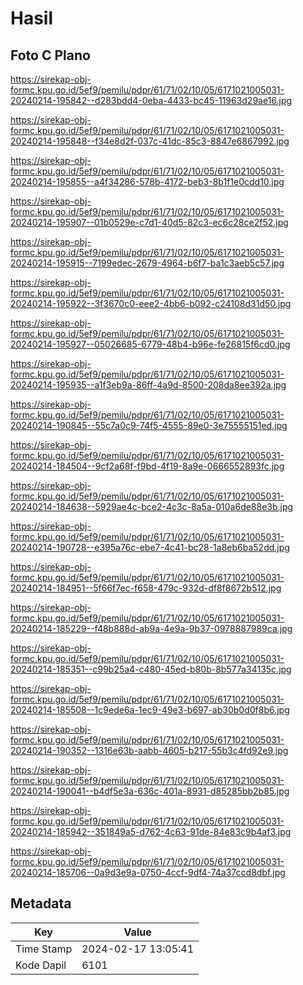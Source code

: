 # Hasil

## Foto C Plano

https://sirekap-obj-formc.kpu.go.id/5ef9/pemilu/pdpr/61/71/02/10/05/6171021005031-20240214-195842--d283bdd4-0eba-4433-bc45-11963d29ae16.jpg

https://sirekap-obj-formc.kpu.go.id/5ef9/pemilu/pdpr/61/71/02/10/05/6171021005031-20240214-195848--f34e8d2f-037c-41dc-85c3-8847e6867992.jpg

https://sirekap-obj-formc.kpu.go.id/5ef9/pemilu/pdpr/61/71/02/10/05/6171021005031-20240214-195855--a4f34286-578b-4172-beb3-8b1f1e0cdd10.jpg

https://sirekap-obj-formc.kpu.go.id/5ef9/pemilu/pdpr/61/71/02/10/05/6171021005031-20240214-195907--01b0529e-c7d1-40d5-82c3-ec6c28ce2f52.jpg

https://sirekap-obj-formc.kpu.go.id/5ef9/pemilu/pdpr/61/71/02/10/05/6171021005031-20240214-195915--7199edec-2679-4964-b6f7-ba1c3aeb5c57.jpg

https://sirekap-obj-formc.kpu.go.id/5ef9/pemilu/pdpr/61/71/02/10/05/6171021005031-20240214-195922--3f3670c0-eee2-4bb6-b092-c24108d31d50.jpg

https://sirekap-obj-formc.kpu.go.id/5ef9/pemilu/pdpr/61/71/02/10/05/6171021005031-20240214-195927--05026685-6779-48b4-b96e-fe26815f6cd0.jpg

https://sirekap-obj-formc.kpu.go.id/5ef9/pemilu/pdpr/61/71/02/10/05/6171021005031-20240214-195935--a1f3eb9a-86ff-4a9d-8500-208da8ee392a.jpg

https://sirekap-obj-formc.kpu.go.id/5ef9/pemilu/pdpr/61/71/02/10/05/6171021005031-20240214-190845--55c7a0c9-74f5-4555-89e0-3e75555151ed.jpg

https://sirekap-obj-formc.kpu.go.id/5ef9/pemilu/pdpr/61/71/02/10/05/6171021005031-20240214-184504--9cf2a68f-f9bd-4f19-8a9e-0666552893fc.jpg

https://sirekap-obj-formc.kpu.go.id/5ef9/pemilu/pdpr/61/71/02/10/05/6171021005031-20240214-184638--5929ae4c-bce2-4c3c-8a5a-010a6de88e3b.jpg

https://sirekap-obj-formc.kpu.go.id/5ef9/pemilu/pdpr/61/71/02/10/05/6171021005031-20240214-190728--e395a76c-ebe7-4c41-bc28-1a8eb6ba52dd.jpg

https://sirekap-obj-formc.kpu.go.id/5ef9/pemilu/pdpr/61/71/02/10/05/6171021005031-20240214-184951--5f66f7ec-f658-479c-932d-df8f8672b512.jpg

https://sirekap-obj-formc.kpu.go.id/5ef9/pemilu/pdpr/61/71/02/10/05/6171021005031-20240214-185229--f48b888d-ab9a-4e9a-9b37-0978887989ca.jpg

https://sirekap-obj-formc.kpu.go.id/5ef9/pemilu/pdpr/61/71/02/10/05/6171021005031-20240214-185351--c99b25a4-c480-45ed-b80b-8b577a34135c.jpg

https://sirekap-obj-formc.kpu.go.id/5ef9/pemilu/pdpr/61/71/02/10/05/6171021005031-20240214-185508--1c9ede6a-1ec9-49e3-b697-ab30b0d0f8b6.jpg

https://sirekap-obj-formc.kpu.go.id/5ef9/pemilu/pdpr/61/71/02/10/05/6171021005031-20240214-190352--1316e63b-aabb-4605-b217-55b3c4fd92e9.jpg

https://sirekap-obj-formc.kpu.go.id/5ef9/pemilu/pdpr/61/71/02/10/05/6171021005031-20240214-190041--b4df5e3a-636c-401a-8931-d85285bb2b85.jpg

https://sirekap-obj-formc.kpu.go.id/5ef9/pemilu/pdpr/61/71/02/10/05/6171021005031-20240214-185942--351849a5-d762-4c63-91de-84e83c9b4af3.jpg

https://sirekap-obj-formc.kpu.go.id/5ef9/pemilu/pdpr/61/71/02/10/05/6171021005031-20240214-185706--0a9d3e9a-0750-4ccf-9df4-74a37ccd8dbf.jpg


## Metadata

| Key        | Value               |
| ---------- | ------------------- |
| Time Stamp | 2024-02-17 13:05:41 |
| Kode Dapil | 6101                |



